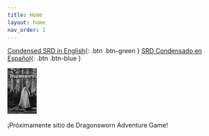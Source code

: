```yaml
---
title: Home
layout: home
nav_order: 1
---
```

[Condensed SRD in English](https://dragonswornrpg.com/SRD-EN.html){: .btn .btn-green }
[SRD Condensado en Español](https://dragonswornrpg.com/SRD-EN.html){: .btn .btn-blue }

<img src="/imagenes/portada/cover.jpg" style="zoom:10%;" />






¡Próximamente sitio de Dragonsworn Adventure Game!
